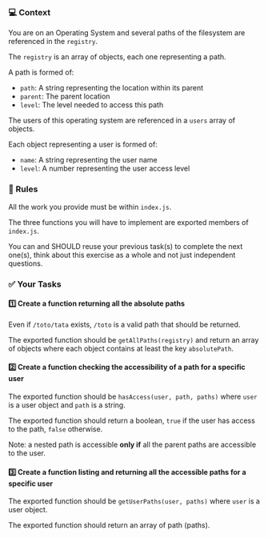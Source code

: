 ### 💻 Context

You are on an Operating System and several paths of the filesystem are referenced in the `registry`.

The `registry` is an array of objects, each one representing a path.

A path is formed of:

- `path`: A string representing the location within its parent
- `parent`: The parent location
- `level`: The level needed to access this path

The users of this operating system are referenced in a `users` array of objects.

Each object representing a user is formed of:

- `name`: A string representing the user name
- `level`: A number representing the user access level

### 📝 Rules

All the work you provide must be within `index.js`.

The three functions you will have to implement are exported members of `index.js`.

You can and SHOULD reuse your previous task(s) to complete the next one(s), think about this exercise as a whole and not just independent questions.

### ✅ Your Tasks

#### 1️⃣ Create a function returning all the absolute paths

Even if `/toto/tata` exists, `/toto` is a valid path that should be returned.

The exported function should be `getAllPaths(registry)` and return an array of objects where each object contains at least the key `absolutePath`.

#### 2️⃣ Create a function checking the accessibility of a path for a specific user

The exported function should be `hasAccess(user, path, paths)` where `user` is a user object and `path` is a string.

The exported function should return a boolean, `true` if the user has access to the path, `false` otherwise.

Note: a nested path is accessible **only if** all the parent paths are accessible to the user.

#### 3️⃣ Create a function listing and returning all the accessible paths for a specific user

The exported function should be `getUserPaths(user, paths)` where `user` is a user object.

The exported function should return an array of path (paths).
